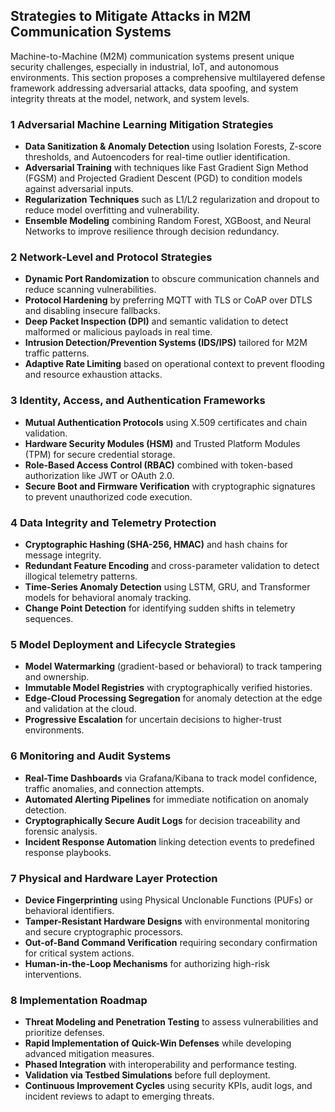 ##  Strategies to Mitigate Attacks in M2M Communication Systems

Machine-to-Machine (M2M) communication systems present unique security challenges, especially in industrial, IoT, and autonomous environments. This section proposes a comprehensive multilayered defense framework addressing adversarial attacks, data spoofing, and system integrity threats at the model, network, and system levels.



### 1 Adversarial Machine Learning Mitigation Strategies

- **Data Sanitization & Anomaly Detection** using Isolation Forests, Z-score thresholds, and Autoencoders for real-time outlier identification.
- **Adversarial Training** with techniques like Fast Gradient Sign Method (FGSM) and Projected Gradient Descent (PGD) to condition models against adversarial inputs.
- **Regularization Techniques** such as L1/L2 regularization and dropout to reduce model overfitting and vulnerability.
- **Ensemble Modeling** combining Random Forest, XGBoost, and Neural Networks to improve resilience through decision redundancy.



### 2 Network-Level and Protocol Strategies

- **Dynamic Port Randomization** to obscure communication channels and reduce scanning vulnerabilities.
- **Protocol Hardening** by preferring MQTT with TLS or CoAP over DTLS and disabling insecure fallbacks.
- **Deep Packet Inspection (DPI)** and semantic validation to detect malformed or malicious payloads in real time.
- **Intrusion Detection/Prevention Systems (IDS/IPS)** tailored for M2M traffic patterns.
- **Adaptive Rate Limiting** based on operational context to prevent flooding and resource exhaustion attacks.



### 3 Identity, Access, and Authentication Frameworks

- **Mutual Authentication Protocols** using X.509 certificates and chain validation.
- **Hardware Security Modules (HSM)** and Trusted Platform Modules (TPM) for secure credential storage.
- **Role-Based Access Control (RBAC)** combined with token-based authorization like JWT or OAuth 2.0.
- **Secure Boot and Firmware Verification** with cryptographic signatures to prevent unauthorized code execution.



### 4 Data Integrity and Telemetry Protection

- **Cryptographic Hashing (SHA-256, HMAC)** and hash chains for message integrity.
- **Redundant Feature Encoding** and cross-parameter validation to detect illogical telemetry patterns.
- **Time-Series Anomaly Detection** using LSTM, GRU, and Transformer models for behavioral anomaly tracking.
- **Change Point Detection** for identifying sudden shifts in telemetry sequences.



### 5 Model Deployment and Lifecycle Strategies

- **Model Watermarking** (gradient-based or behavioral) to track tampering and ownership.
- **Immutable Model Registries** with cryptographically verified histories.
- **Edge-Cloud Processing Segregation** for anomaly detection at the edge and validation at the cloud.
- **Progressive Escalation** for uncertain decisions to higher-trust environments.



### 6 Monitoring and Audit Systems

- **Real-Time Dashboards** via Grafana/Kibana to track model confidence, traffic anomalies, and connection attempts.
- **Automated Alerting Pipelines** for immediate notification on anomaly detection.
- **Cryptographically Secure Audit Logs** for decision traceability and forensic analysis.
- **Incident Response Automation** linking detection events to predefined response playbooks.



### 7 Physical and Hardware Layer Protection

- **Device Fingerprinting** using Physical Unclonable Functions (PUFs) or behavioral identifiers.
- **Tamper-Resistant Hardware Designs** with environmental monitoring and secure cryptographic processors.
- **Out-of-Band Command Verification** requiring secondary confirmation for critical system actions.
- **Human-in-the-Loop Mechanisms** for authorizing high-risk interventions.



### 8 Implementation Roadmap

- **Threat Modeling and Penetration Testing** to assess vulnerabilities and prioritize defenses.
- **Rapid Implementation of Quick-Win Defenses** while developing advanced mitigation measures.
- **Phased Integration** with interoperability and performance testing.
- **Validation via Testbed Simulations** before full deployment.
- **Continuous Improvement Cycles** using security KPIs, audit logs, and incident reviews to adapt to emerging threats.



